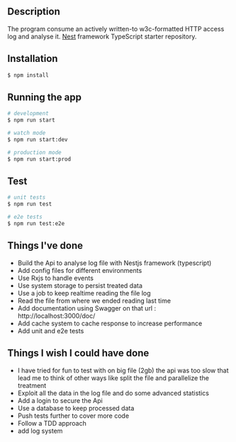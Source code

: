 ## Description
The program consume an actively written-to w3c-formatted HTTP access log and analyse it.
[Nest](https://github.com/nestjs/nest) framework TypeScript starter repository.

## Installation

```bash
$ npm install
```

## Running the app

```bash
# development
$ npm run start

# watch mode
$ npm run start:dev

# production mode
$ npm run start:prod
```

## Test

```bash
# unit tests
$ npm run test

# e2e tests
$ npm run test:e2e

```
## Things I've done
- Build the Api to analyse log file with Nestjs framework (typescript)
- Add config files for different environments
- Use Rxjs to handle events
- Use system storage to persist treated data
- Use a job to keep realtime reading the file log
- Read the file from where we ended reading last time
- Add documentation using Swagger on that url : http://localhost:3000/doc/
- Add cache system to cache response to increase performance 
- Add unit and e2e tests

## Things I wish I could have done
- I have tried for fun to test with on big file (2gb) the api was too slow that lead me to think of other ways like
  split the file and parallelize the treatment
- Exploit all the data in the log file and do some advanced statistics
- Add a login to secure the Api
- Use a database to keep processed data  
- Push tests further to cover more code
- Follow a TDD approach
- add log system 
